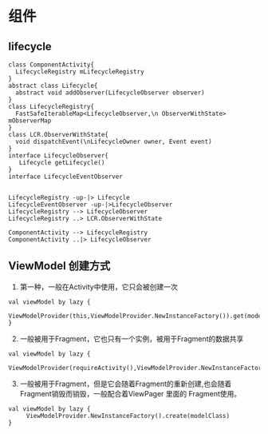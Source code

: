# 组件
## lifecycle

```plantuml
class ComponentActivity{
  LifecycleRegistry mLifecycleRegistry
}
abstract class Lifecycle{
  abstract void addObserver(LifecycleObserver observer)
}
class LifecycleRegistry{
  FastSafeIterableMap<LifecycleObserver,\n ObserverWithState> mObserverMap
}
class LCR.ObserverWithState{
  void dispatchEvent(\nLifecycleOwner owner, Event event)
}
interface LifecycleObserver{
   Lifecycle getLifecycle()
}
interface LifecycleEventObserver


LifecycleRegistry -up-|> Lifecycle
LifecycleEventObserver -up-|>LifecycleObserver
LifecycleRegistry --> LifecycleObserver
LifecycleRegistry ..> LCR.ObserverWithState

ComponentActivity --> LifecycleRegistry
ComponentActivity ..|> LifecycleObserver

```

## ViewModel 创建方式

1. 第一种，一般在Activity中使用，它只会被创建一次

```
val viewModel by lazy {
     ViewModelProvider(this,ViewModelProvider.NewInstanceFactory()).get(modelClass)
}
```

2. 一般被用于Fragment，它也只有一个实例，被用于Fragment的数据共享

```
val viewModel by lazy {
     ViewModelProvider(requireActivity(),ViewModelProvider.NewInstanceFactory()).get(modelClass)
```

3. 一般被用于Fragment，但是它会随着Fragment的重新创建,也会随着Fragment销毁而销毁，一般配合着ViewPager 里面的 Fragment使用。

```
val viewModel by lazy {
     ViewModelProvider.NewInstanceFactory().create(modelClass)
}
```
